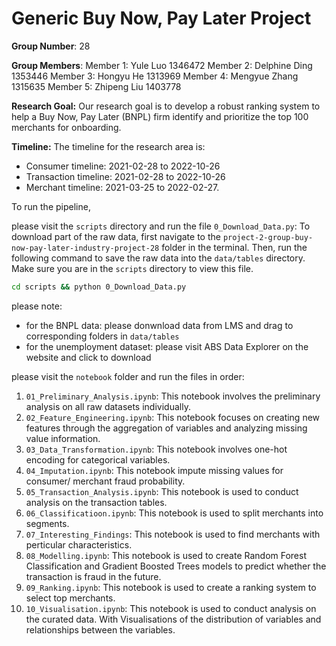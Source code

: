 # Generic Buy Now, Pay Later Project

**Group Number**: 28

**Group Members**:
Member 1: Yule Luo 1346472
Member 2: Delphine Ding 1353446 
Member 3: Hongyu He 1313969 
Member 4: Mengyue Zhang 1315635 
Member 5: Zhipeng Liu 1403778

**Research Goal:** Our research goal is to develop a robust ranking system to help a Buy Now, Pay Later (BNPL) firm identify and prioritize the top 100 merchants for onboarding.

**Timeline:** The timeline for the research area is:

- Consumer timeline: 2021-02-28 to 2022-10-26
- Transaction timeline: 2021-02-28 to 2022-10-26
- Merchant timeline: 2021-03-25 to 2022-02-27.


To run the pipeline, 

please visit the `scripts` directory and run the file `0_Download_Data.py`: To download part of the raw data, first navigate to the `project-2-group-buy-now-pay-later-industry-project-28` folder in the terminal. Then, run the following command to save the raw data into the `data/tables` directory. Make sure you are in the `scripts` directory to view this file.
```bash
cd scripts && python 0_Download_Data.py
```
please note: 
- for the BNPL data: please donwnload data from LMS and drag to corresponding folders in `data/tables`
- for the unemployment dataset: please visit ABS Data Explorer on the website and click to download

please visit the `notebook` folder and run the files in order:
1. `01_Preliminary_Analysis.ipynb`: This notebook involves the preliminary analysis on all raw datasets individually.
2. `02_Feature_Engineering.ipynb`: This notebook focuses on creating new features through the aggregation of variables and analyzing missing value information.
3. `03_Data_Transformation.ipynb`: This notebook involves one-hot encoding for  categorical variables.
4. `04_Imputation.ipynb`: This notebook impute missing values for consumer/ merchant fraud probability.
5. `05_Transaction_Analysis.ipynb`: This notebook is used to conduct analysis on the transaction tables. 
6. `06_Classificatioon.ipynb`: This notebook is used to split merchants into segments. 
7. `07_Interesting_Findings`: This notebook is used to find merchants with perticular characteristics.
8. `08_Modelling.ipynb`: This notebook is used to create Random Forest Classification and Gradient Boosted Trees models to predict whether the transaction is fraud in the future.
9. `09_Ranking.ipynb`: This notebook is used to create a ranking system to select top merchants. 
10. `10_Visualisation.ipynb`: This notebook is used to conduct analysis on the curated data. With Visualisations of the distribution of variables and relationships between the variables. 